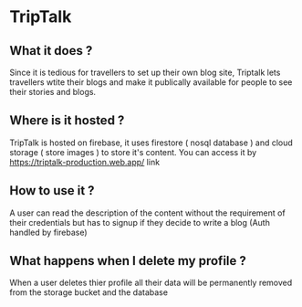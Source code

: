 # TripTalk

## What it does ?
Since it is tedious for travellers to set up their own blog site, Triptalk lets travellers wtite their blogs and make it publically available for people to see their stories and blogs.

## Where is it hosted ?
TripTalk is hosted on firebase, it uses firestore ( nosql database )  and cloud storage ( store images ) to store it's content. You can access it by https://triptalk-production.web.app/ link

## How to use it ?
A user can read the description of the content without the requirement of their credentials but has to signup if they decide to write a blog (Auth handled by firebase)

## What happens when I delete my profile ?
When a user deletes thier profile all their data will be permanently removed from the storage bucket and the database 

